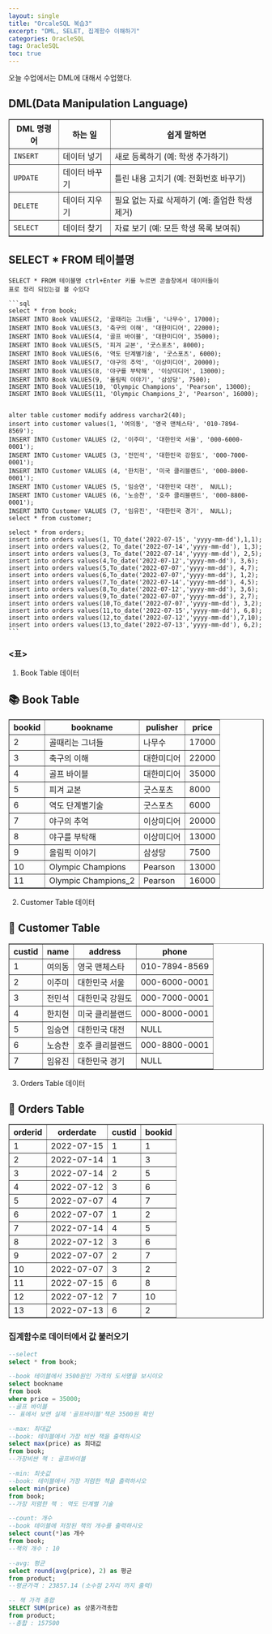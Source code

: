 ```yaml
---
layout: single
title: "OrcaleSQL 복습3"
excerpt: "DML, SELET, 집계함수 이해하기"
categories: OracleSQL
tag: OracleSQL
toc: true
---
```


오늘 수업에서는 DML에 대해서 수업했다.

## DML(Data Manipulation Language)
<table border="1">
  <thead>
    <tr>
      <th>DML 명령어</th>
      <th>하는 일</th>
      <th>쉽게 말하면</th>
    </tr>
  </thead>
  <tbody>
    <tr>
      <td><code>INSERT</code></td>
      <td>데이터 넣기</td>
      <td>새로 등록하기 (예: 학생 추가하기)</td>
    </tr>
    <tr>
      <td><code>UPDATE</code></td>
      <td>데이터 바꾸기</td>
      <td>틀린 내용 고치기 (예: 전화번호 바꾸기)</td>
    </tr>
    <tr>
      <td><code>DELETE</code></td>
      <td>데이터 지우기</td>
      <td>필요 없는 자료 삭제하기 (예: 졸업한 학생 제거)</td>
    </tr>
    <tr>
      <td><code>SELECT</code></td>
      <td>데이터 찾기</td>
      <td>자료 보기 (예: 모든 학생 목록 보여줘)</td>
    </tr>
  </tbody>
</table>

## SELECT * FROM 테이블명

    SELECT * FROM 테이블명 ctrl+Enter 키를 누르면 콘솔창에서 데이터들이 
    표로 정리 되있는걸 볼 수있다

    ```sql
    select * from book;
    INSERT INTO Book VALUES(2, '골때리는 그녀들', '나무수', 17000);
    INSERT INTO Book VALUES(3, '축구의 이해', '대한미디어', 22000);
    INSERT INTO Book VALUES(4, '골프 바이블', '대한미디어', 35000);
    INSERT INTO Book VALUES(5, '피겨 교본', '굿스포츠', 8000);
    INSERT INTO Book VALUES(6, '역도 단계별기술', '굿스포츠', 6000);
    INSERT INTO Book VALUES(7, '야구의 추억', '이상미디어', 20000);
    INSERT INTO Book VALUES(8, '야구를 부탁해', '이상미디어', 13000);
    INSERT INTO Book VALUES(9, '올림픽 이야기', '삼성당', 7500); 
    INSERT INTO Book VALUES(10, 'Olympic Champions', 'Pearson', 13000);
    INSERT INTO Book VALUES(11, 'Olympic Champions_2', 'Pearson', 16000);


    alter table customer modify address varchar2(40);
    insert into customer values(1, '여의동', '영국 맨체스타', '010-7894-8569');
    INSERT INTO Customer VALUES (2, '이주미', '대한민국 서울', '000-6000-0001');  
    INSERT INTO Customer VALUES (3, '전민석', '대한민국 강원도', '000-7000-0001');
    INSERT INTO Customer VALUES (4, '한치헌', '미국 클리블랜드', '000-8000-0001');
    INSERT INTO Customer VALUES (5, '임승연', '대한민국 대전',  NULL);
    INSERT INTO Customer VALUES (6, '노승찬', '호주 클리블랜드', '000-8800-0001');
    INSERT INTO Customer VALUES (7, '임유진', '대한민국 경기',  NULL);
    select * from customer;

    select * from orders;
    insert into orders values(1, TO_date('2022-07-15', 'yyyy-mm-dd'),1,1);
    insert into orders values(2, To_date('2022-07-14','yyyy-mm-dd'), 1,3);
    insert into orders values(3, To_date('2022-07-14','yyyy-mm-dd'), 2,5);
    insert into orders values(4,To_date('2022-07-12','yyyy-mm-dd'), 3,6);
    insert into orders values(5,To_date('2022-07-07','yyyy-mm-dd'), 4,7);
    insert into orders values(6,To_date('2022-07-07','yyyy-mm-dd'), 1,2);
    insert into orders values(7,To_date('2022-07-14','yyyy-mm-dd'), 4,5);
    insert into orders values(8,To_date('2022-07-12','yyyy-mm-dd'), 3,6);
    insert into orders values(9,To_date('2022-07-07','yyyy-mm-dd'), 2,7);
    insert into orders values(10,To_date('2022-07-07','yyyy-mm-dd'), 3,2);
    insert into orders values(11,to_date('2022-07-15','yyyy-mm-dd'), 6,8);
    insert into orders values(12,to_date('2022-07-12','yyyy-mm-dd'),7,10);
    insert into orders values(13,to_date('2022-07-13','yyyy-mm-dd'), 6,2);
    ```

### <표>
1. Book Table 데이터
<h2>📚 Book Table</h2>
<table border="1">
  <thead>
    <tr>
      <th>bookid</th>
      <th>bookname</th>
      <th>pulisher</th>
      <th>price</th>
    </tr>
  </thead>
  <tbody>
    <tr><td>2</td><td>골때리는 그녀들</td><td>나무수</td><td>17000</td></tr>
    <tr><td>3</td><td>축구의 이해</td><td>대한미디어</td><td>22000</td></tr>
    <tr><td>4</td><td>골프 바이블</td><td>대한미디어</td><td>35000</td></tr>
    <tr><td>5</td><td>피겨 교본</td><td>굿스포츠</td><td>8000</td></tr>
    <tr><td>6</td><td>역도 단계별기술</td><td>굿스포츠</td><td>6000</td></tr>
    <tr><td>7</td><td>야구의 추억</td><td>이상미디어</td><td>20000</td></tr>
    <tr><td>8</td><td>야구를 부탁해</td><td>이상미디어</td><td>13000</td></tr>
    <tr><td>9</td><td>올림픽 이야기</td><td>삼성당</td><td>7500</td></tr>
    <tr><td>10</td><td>Olympic Champions</td><td>Pearson</td><td>13000</td></tr>
    <tr><td>11</td><td>Olympic Champions_2</td><td>Pearson</td><td>16000</td></tr>
  </tbody>
</table>

2. Customer Table 데이터
<h2>👤 Customer Table</h2>
<table border="1">
  <thead>
    <tr>
      <th>custid</th>
      <th>name</th>
      <th>address</th>
      <th>phone</th>
    </tr>
  </thead>
  <tbody>
    <tr><td>1</td><td>여의동</td><td>영국 맨체스타</td><td>010-7894-8569</td></tr>
    <tr><td>2</td><td>이주미</td><td>대한민국 서울</td><td>000-6000-0001</td></tr>
    <tr><td>3</td><td>전민석</td><td>대한민국 강원도</td><td>000-7000-0001</td></tr>
    <tr><td>4</td><td>한치헌</td><td>미국 클리블랜드</td><td>000-8000-0001</td></tr>
    <tr><td>5</td><td>임승연</td><td>대한민국 대전</td><td>NULL</td></tr>
    <tr><td>6</td><td>노승찬</td><td>호주 클리블랜드</td><td>000-8800-0001</td></tr>
    <tr><td>7</td><td>임유진</td><td>대한민국 경기</td><td>NULL</td></tr>
  </tbody>
</table>


3. Orders Table 데이터
<h2>🧾 Orders Table</h2>
<table border="1">
  <thead>
    <tr>
      <th>orderid</th>
      <th>orderdate</th>
      <th>custid</th>
      <th>bookid</th>
    </tr>
  </thead>
  <tbody>
    <tr><td>1</td><td>2022-07-15</td><td>1</td><td>1</td></tr>
    <tr><td>2</td><td>2022-07-14</td><td>1</td><td>3</td></tr>
    <tr><td>3</td><td>2022-07-14</td><td>2</td><td>5</td></tr>
    <tr><td>4</td><td>2022-07-12</td><td>3</td><td>6</td></tr>
    <tr><td>5</td><td>2022-07-07</td><td>4</td><td>7</td></tr>
    <tr><td>6</td><td>2022-07-07</td><td>1</td><td>2</td></tr>
    <tr><td>7</td><td>2022-07-14</td><td>4</td><td>5</td></tr>
    <tr><td>8</td><td>2022-07-12</td><td>3</td><td>6</td></tr>
    <tr><td>9</td><td>2022-07-07</td><td>2</td><td>7</td></tr>
    <tr><td>10</td><td>2022-07-07</td><td>3</td><td>2</td></tr>
    <tr><td>11</td><td>2022-07-15</td><td>6</td><td>8</td></tr>
    <tr><td>12</td><td>2022-07-12</td><td>7</td><td>10</td></tr>
    <tr><td>13</td><td>2022-07-13</td><td>6</td><td>2</td></tr>
  </tbody>
</table>

### 집계함수로 데이터에서 값 불러오기

```sql
--select
select * from book;

--book 테이블에서 3500원인 가격의 도서명을 보시이오
select bookname
from book
where price = 35000;
--골프 바이블
-- 표에서 보면 실제 '골프바이블'책은 3500원 확인

--max: 최대값
--book: 테이블에서 가장 비싼 책을 출력하시오
select max(price) as 최대값
from book;
--가장비싼 책 : 골프바이블

--min: 최솟값
--book: 테이블에서 가장 저렴한 책을 출력하시오
select min(price)
from book;
--가장 저렴한 책 : 역도 단계별 기술

--count: 개수
--book 테이블에 저장된 책의 개수를 출력하시오
select count(*)as 개수
from book;
--책의 개수 : 10

--avg: 평균
select round(avg(price), 2) as 평균
from product;
--평균가격 : 23857.14 (소수점 2자리 까지 출력)

-- 책 가격 총합
SELECT SUM(price) as 상품가격총합
from product;
--총합 : 157500
```

